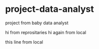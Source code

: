 # project-data-analyst
  project from baby data analyst 
  
  hi from reprositaries
  hi again from local

 this line from local
